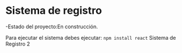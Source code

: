 <h1>Sistema de registro</h1>

-Estado del proyecto:En construcción.

Para ejecutar el sistema debes ejecutar:
```npm install react```
Sistema de Registro 2
